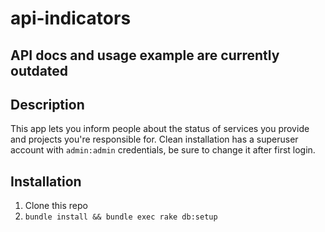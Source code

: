 api-indicators
==============

## API docs and usage example are currently outdated

## Description

This app lets you inform people about the status of services you provide and projects you're responsible for. Clean installation has a superuser account with ```admin:admin``` credentials, be sure to change it after first login.

## Installation

1. Clone this repo
1. ```bundle install && bundle exec rake db:setup```
